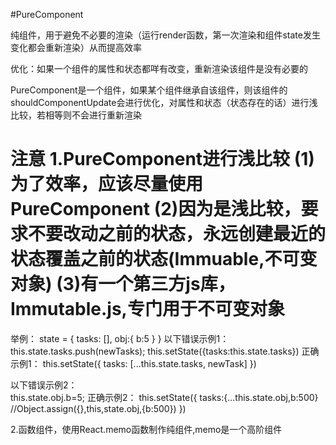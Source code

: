 #PureComponent
 
纯组件，用于避免不必要的渲染（运行render函数，第一次渲染和组件state发生变化都会重新渲染）从而提高效率
 
优化：如果一个组件的属性和状态都咩有改变，重新渲染该组件是没有必要的

PureComponent是一个组件，如果某个组件继承自该组件，则该组件的shouldComponentUpdate会进行优化，对属性和状态（状态存在的话）进行浅比较，若相等则不会进行重新渲染


**注意**
1.PureComponent进行浅比较
    (1)为了效率，应该尽量使用PureComponent
    (2)因为是浅比较，要求不要改动之前的状态，永远创建最近的状态覆盖之前的状态(Immuable,不可变对象)
    (3)有一个第三方js库，Immutable.js,专门用于不可变对象
==============================    
举例：
 state = {
        tasks: [],
        obj:{
            b:5
        }
    }
以下错误示例1：
this.state.tasks.push(newTasks);
this.setState({tasks:this.state.tasks})
正确示例1：
 this.setState({
            tasks: [...this.state.tasks, newTask]
        })

       
以下错误示例2：               
this.state.obj.b=5;
正确示例2：
this.setState({
    tasks:{...this.state.obj,b:500}  //Object.assign({},this,state.obj,{b:500})
})

2.函数组件，使用React.memo函数制作纯组件,memo是一个高阶组件




